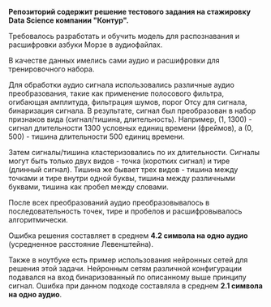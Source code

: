 **Репозиторий содержит решение тестового задания на стажировку Data Science компании "Контур".**

Требовалось разработать и обучить модель для распознавания и расшифровки азбуки Морзе в аудиофайлах. 

В качестве данных имелись сами аудио и расшифровки для тренировочного набора.

Для обработки аудио сигнала использовались различные аудио преобразования, такие как применение полосового фильтра, огибающая амплитуда, фильтрация шумов, порог Отсу для сигнала, бинаризация сигнала.
В результате, сигнал был преобразован в набор признаков вида (сигнал/тишина, длительность). Например, (1, 1300) - сигнал длительности 1300 условных единиц времени (фреймов), а (0, 500) - тишина длительности 500 единиц времени. 

Затем сигналы/тишина кластеризовались по их длительности. Сигналы могут быть только двух видов - точка (коротких сигнал) и тире (длинный сигнал). 
Тишина же бывает трех видов - тишина между точками и тире внутри одной буквы, тишина между различными буквами, тишина как пробел между словами. 

После всех преобразований аудио преобразовывалось в последовательность точек, тире и пробелов и расшифровывалось алгоритмически. 

Ошибка решения составляет в среднем **4.2 символа на одно аудио** (усредненное расстояние Левенштейна).

Также в ноутбуке есть пример использования нейронных сетей для решения этой задачи. Нейронным сетям различной конфигурации подавался на вход бинаризованный по описанному выше принципу сигнал. 
Ошибка при данном подходе составляла в среднем **2.1 символа на одно аудио**.
